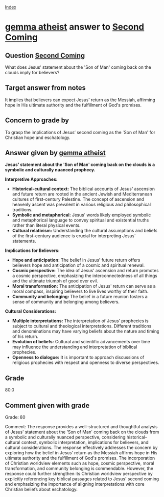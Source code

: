 
[Index](../../index.md)
# [gemma atheist](../../answering_models/gemma_atheist.md) answer to [Second Coming](../../questions/Second_Coming.md)

## Question [Second Coming](../../questions/Second_Coming.md)
What does Jesus’ statement about the 'Son of Man' coming back on the clouds imply for believers?

## Target answer from notes
It implies that believers can expect Jesus' return as the Messiah, affirming hope in His ultimate authority and the fulfillment of God's promises.

## Concern to grade by
To grasp the implications of Jesus’ second coming as the 'Son of Man' for Christian hope and eschatology.

## Answer given by [gemma atheist](../../answering_models/gemma_atheist.md)
**Jesus' statement about the 'Son of Man' coming back on the clouds is a symbolic and culturally nuanced prophecy.**

**Interpretive Approaches:**

* **Historical-cultural context:** The biblical accounts of Jesus' ascension and future return are rooted in the ancient Jewish and Mediterranean cultures of first-century Palestine. The concept of ascension and heavenly ascent was prevalent in various religious and philosophical traditions.
* **Symbolic and metaphorical:** Jesus' words likely employed symbolic and metaphorical language to convey spiritual and existential truths rather than literal physical events.
* **Cultural relativism:** Understanding the cultural assumptions and beliefs of the first-century audience is crucial for interpreting Jesus' statements.

**Implications for Believers:**

* **Hope and anticipation:** The belief in Jesus' future return offers believers hope and anticipation of a cosmic and spiritual renewal.
* **Cosmic perspective:** The idea of Jesus' ascension and return promotes a cosmic perspective, emphasizing the interconnectedness of all things and the ultimate triumph of good over evil.
* **Moral transformation:** The anticipation of Jesus' return can serve as a moral compass, inspiring believers to live lives worthy of their faith.
* **Community and belonging:** The belief in a future reunion fosters a sense of community and belonging among believers.

**Cultural Considerations:**

* **Multiple interpretations:** The interpretation of Jesus' prophecies is subject to cultural and theological interpretations. Different traditions and denominations may have varying beliefs about the nature and timing of his return.
* **Evolution of beliefs:** Cultural and scientific advancements over time may influence the understanding and interpretation of biblical prophecies.
* **Openness to dialogue:** It is important to approach discussions of religious prophecies with respect and openness to diverse perspectives.

## Grade
80.0

## Comment given with grade
Grade: 80

Comment: The response provides a well-structured and thoughtful analysis of Jesus' statement about the 'Son of Man' coming back on the clouds from a symbolic and culturally nuanced perspective, considering historical-cultural context, symbolic interpretation, implications for believers, and cultural considerations. The response effectively addresses the concern by exploring how the belief in Jesus' return as the Messiah affirms hope in His ultimate authority and the fulfillment of God's promises. The incorporation of Christian worldview elements such as hope, cosmic perspective, moral transformation, and community belonging is commendable. However, the response could further strengthen its Christian worldview perspective by explicitly referencing key biblical passages related to Jesus' second coming and emphasizing the importance of aligning interpretations with core Christian beliefs about eschatology.

